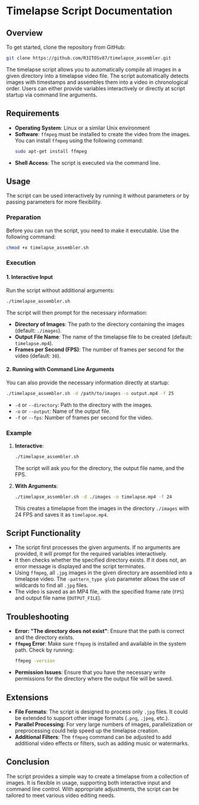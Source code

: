 # Timelapse Script Documentation

## Overview

To get started, clone the repository from GitHub:

```bash
git clone https://github.com/R3ITOSv87/timelapse_assembler.git
```

The timelapse script allows you to automatically compile all images in a given directory into a timelapse video file. The script automatically detects images with timestamps and assembles them into a video in chronological order. Users can either provide variables interactively or directly at script startup via command line arguments.

## Requirements

- **Operating System**: Linux or a similar Unix environment
- **Software**: `ffmpeg` must be installed to create the video from the images. You can install `ffmpeg` using the following command:
  ```bash
  sudo apt-get install ffmpeg
  ```
- **Shell Access**: The script is executed via the command line.

## Usage

The script can be used interactively by running it without parameters or by passing parameters for more flexibility.

### Preparation

Before you can run the script, you need to make it executable. Use the following command:

```bash
chmod +x timelapse_assembler.sh
```

### Execution

#### 1. Interactive Input

Run the script without additional arguments:

```bash
./timelapse_assembler.sh
```

The script will then prompt for the necessary information:

- **Directory of Images**: The path to the directory containing the images (default: `./images`).
- **Output File Name**: The name of the timelapse file to be created (default: `timelapse.mp4`).
- **Frames per Second (FPS)**: The number of frames per second for the video (default: `30`).

#### 2. Running with Command Line Arguments

You can also provide the necessary information directly at startup:

```bash
./timelapse_assembler.sh -d /path/to/images -o output.mp4 -f 25
```

- `-d` or `--directory`: Path to the directory with the images.
- `-o` or `--output`: Name of the output file.
- `-f` or `--fps`: Number of frames per second for the video.

### Example

1. **Interactive**:

   ```bash
   ./timelapse_assembler.sh
   ```

   The script will ask you for the directory, the output file name, and the FPS.

2. **With Arguments**:

   ```bash
   ./timelapse_assembler.sh -d ./images -o timelapse.mp4 -f 24
   ```

   This creates a timelapse from the images in the directory `./images` with 24 FPS and saves it as `timelapse.mp4`.

## Script Functionality

- The script first processes the given arguments. If no arguments are provided, it will prompt for the required variables interactively.
- It then checks whether the specified directory exists. If it does not, an error message is displayed and the script terminates.
- Using `ffmpeg`, all `.jpg` images in the given directory are assembled into a timelapse video. The `-pattern_type glob` parameter allows the use of wildcards to find all `.jpg` files.
- The video is saved as an MP4 file, with the specified frame rate (`FPS`) and output file name (`OUTPUT_FILE`).

## Troubleshooting

- **Error: "The directory does not exist"**: Ensure that the path is correct and the directory exists.
- **`ffmpeg` Error**: Make sure `ffmpeg` is installed and available in the system path. Check by running:
  ```bash
  ffmpeg -version
  ```
- **Permission Issues**: Ensure that you have the necessary write permissions for the directory where the output file will be saved.

## Extensions

- **File Formats**: The script is designed to process only `.jpg` files. It could be extended to support other image formats (`.png`, `.jpeg`, etc.).
- **Parallel Processing**: For very large numbers of images, parallelization or preprocessing could help speed up the timelapse creation.
- **Additional Filters**: The `ffmpeg` command can be adjusted to add additional video effects or filters, such as adding music or watermarks.

## Conclusion
The script provides a simple way to create a timelapse from a collection of images. It is flexible in usage, supporting both interactive input and command line control. With appropriate adjustments, the script can be tailored to meet various video editing needs.
